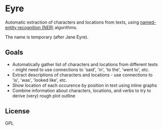 
# Eyre

Automatic extraction of characters and locations from texts, using [named-entity recognition (NER)](https://en.wikipedia.org/wiki/Named-entity_recognition) algorithms.

The name is temporary (after Jane Eyre).


## Goals

* Automatically gather list of characters and locations from different texts - might need to use connections to 'said', 'in', 'to the', 'went to', etc.
* Extract descriptions of characters and locations - use connections to 'is', 'was', 'looked like', etc.
* Show location of each occurence by position in text using inline graphs
* Combine information about characters, locations, and verbs to try to derive (very) rough plot outline


## License

GPL
